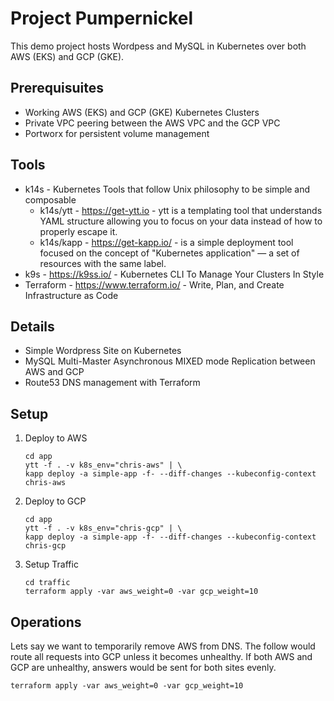 # Project Pumpernickel

This demo project hosts Wordpess and MySQL in Kubernetes over both AWS (EKS) and GCP (GKE).

## Prerequisuites

* Working AWS (EKS) and GCP (GKE) Kubernetes Clusters
* Private VPC peering between the AWS VPC and the GCP VPC
* Portworx for persistent volume management

## Tools

* k14s - Kubernetes Tools that follow Unix philosophy to be simple and composable
  * k14s/ytt - https://get-ytt.io - ytt is a templating tool that understands YAML structure allowing you to focus on your data instead of how to properly escape it.
  * k14s/kapp - https://get-kapp.io/ -  is a simple deployment tool focused on the concept of "Kubernetes application" — a set of resources with the same label.
* k9s - https://k9ss.io/ - Kubernetes CLI To Manage Your Clusters In Style
* Terraform - https://www.terraform.io/ - Write, Plan, and Create Infrastructure as Code

## Details

* Simple Wordpress Site on Kubernetes
* MySQL Multi-Master Asynchronous MIXED mode Replication between AWS and GCP
* Route53 DNS management with Terraform

## Setup

1. Deploy to AWS

    ```shell
    cd app
    ytt -f . -v k8s_env="chris-aws" | \
    kapp deploy -a simple-app -f- --diff-changes --kubeconfig-context chris-aws
    ```

2. Deploy to GCP

    ```shell
    cd app
    ytt -f . -v k8s_env="chris-gcp" | \
    kapp deploy -a simple-app -f- --diff-changes --kubeconfig-context chris-gcp
    ```

3. Setup Traffic

    ```shell
    cd traffic
    terraform apply -var aws_weight=0 -var gcp_weight=10
    ```

## Operations

Lets say we want to temporarily remove AWS from DNS. The follow would route all requests into GCP unless it becomes unhealthy. If both AWS and GCP are unhealthy, answers would be sent for both sites evenly.

```shell
terraform apply -var aws_weight=0 -var gcp_weight=10
```
